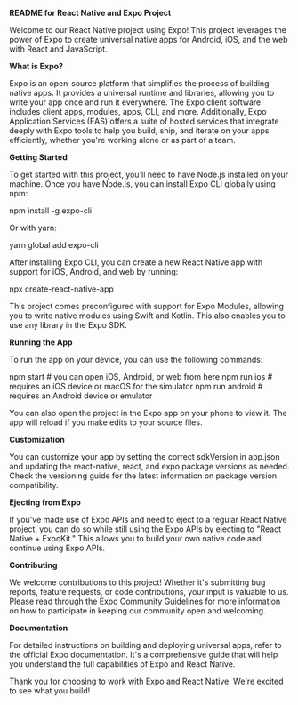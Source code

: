 **README for React Native and Expo Project**

Welcome to our React Native project using Expo! This project leverages the power of Expo to create universal native apps for Android, iOS, and the web with React and JavaScript.

**What is Expo?**

Expo is an open-source platform that simplifies the process of building native apps. It provides a universal runtime and libraries, allowing you to write your app once and run it everywhere. The Expo client software includes client apps, modules, apps, CLI, and more. Additionally, Expo Application Services (EAS) offers a suite of hosted services that integrate deeply with Expo tools to help you build, ship, and iterate on your apps efficiently, whether you're working alone or as part of a team.

**Getting Started**

To get started with this project, you'll need to have Node.js installed on your machine. Once you have Node.js, you can install Expo CLI globally using npm:

npm install -g expo-cli


Or with yarn:

yarn global add expo-cli


After installing Expo CLI, you can create a new React Native app with support for iOS, Android, and web by running:

npx create-react-native-app


This project comes preconfigured with support for Expo Modules, allowing you to write native modules using Swift and Kotlin. This also enables you to use any library in the Expo SDK.

**Running the App**

To run the app on your device, you can use the following commands:

npm start # you can open iOS, Android, or web from here
npm run ios # requires an iOS device or macOS for the simulator
npm run android # requires an Android device or emulator


You can also open the project in the Expo app on your phone to view it. The app will reload if you make edits to your source files.

**Customization**

You can customize your app by setting the correct sdkVersion in app.json and updating the react-native, react, and expo package versions as needed. Check the versioning guide for the latest information on package version compatibility.

**Ejecting from Expo**

If you've made use of Expo APIs and need to eject to a regular React Native project, you can do so while still using the Expo APIs by ejecting to "React Native + ExpoKit." This allows you to build your own native code and continue using Expo APIs.

**Contributing**

We welcome contributions to this project! Whether it's submitting bug reports, feature requests, or code contributions, your input is valuable to us. Please read through the Expo Community Guidelines for more information on how to participate in keeping our community open and welcoming.

**Documentation**

For detailed instructions on building and deploying universal apps, refer to the official Expo documentation. It's a comprehensive guide that will help you understand the full capabilities of Expo and React Native.

Thank you for choosing to work with Expo and React Native. We're excited to see what you build!
